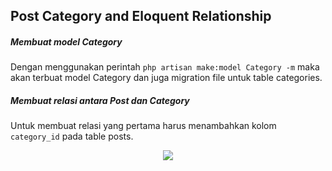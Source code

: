 ## Post Category and Eloquent Relationship

##### Membuat model Category
Dengan menggunakan perintah `php artisan make:model Category -m` maka akan terbuat model Category dan juga migration file untuk table categories.

##### Membuat relasi antara Post dan Category
Untuk membuat relasi yang pertama harus menambahkan kolom `category_id` pada table posts.

<p align="center">
  <a href="../../README.md">
    <img src="https://img.shields.io/static/v1?label=Home&message=%F0%9F%8F%A1&color=skyblue">
  </a>
</p>